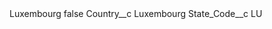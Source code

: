 <?xml version="1.0" encoding="UTF-8"?>
<CustomMetadata xmlns="http://soap.sforce.com/2006/04/metadata" xmlns:xsi="http://www.w3.org/2001/XMLSchema-instance" xmlns:xsd="http://www.w3.org/2001/XMLSchema">
    <label>Luxembourg</label>
    <protected>false</protected>
    <values>
        <field>Country__c</field>
        <value xsi:type="xsd:string">Luxembourg</value>
    </values>
    <values>
        <field>State_Code__c</field>
        <value xsi:type="xsd:string">LU</value>
    </values>
</CustomMetadata>
